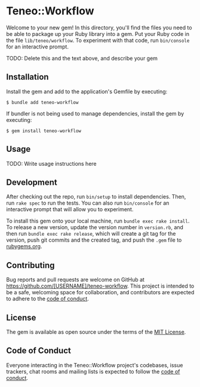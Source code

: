 # Teneo::Workflow

Welcome to your new gem! In this directory, you'll find the files you need to be able to package up your Ruby library into a gem. Put your Ruby code in the file `lib/teneo/workflow`. To experiment with that code, run `bin/console` for an interactive prompt.

TODO: Delete this and the text above, and describe your gem

## Installation

Install the gem and add to the application's Gemfile by executing:

    $ bundle add teneo-workflow

If bundler is not being used to manage dependencies, install the gem by executing:

    $ gem install teneo-workflow

## Usage

TODO: Write usage instructions here

## Development

After checking out the repo, run `bin/setup` to install dependencies. Then, run `rake spec` to run the tests. You can also run `bin/console` for an interactive prompt that will allow you to experiment.

To install this gem onto your local machine, run `bundle exec rake install`. To release a new version, update the version number in `version.rb`, and then run `bundle exec rake release`, which will create a git tag for the version, push git commits and the created tag, and push the `.gem` file to [rubygems.org](https://rubygems.org).

## Contributing

Bug reports and pull requests are welcome on GitHub at https://github.com/[USERNAME]/teneo-workflow. This project is intended to be a safe, welcoming space for collaboration, and contributors are expected to adhere to the [code of conduct](https://github.com/[USERNAME]/teneo-workflow/blob/master/CODE_OF_CONDUCT.md).

## License

The gem is available as open source under the terms of the [MIT License](https://opensource.org/licenses/MIT).

## Code of Conduct

Everyone interacting in the Teneo::Workflow project's codebases, issue trackers, chat rooms and mailing lists is expected to follow the [code of conduct](https://github.com/[USERNAME]/teneo-workflow/blob/master/CODE_OF_CONDUCT.md).
